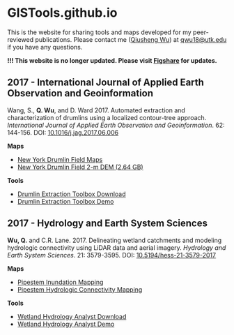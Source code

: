 # GISTools.github.io
This is the website for sharing tools and maps developed for my peer-reviewed publications. Please contact me (<a href="http://wetlands.io/">Qiusheng Wu</a>) at <a href="mailto:qwu18@utk.edu">qwu18@utk.edu</a> if you have any questions.

**!!! This website is no longer updated. Please visit [Figshare](https://figshare.com/authors/Qiusheng_Wu/6941777) for updates.**

<h2 id="drumlin">2017 - International Journal of Applied Earth Observation and Geoinformation</h2>

Wang, S., **Q. Wu**, and D. Ward 2017. Automated extraction and characterization of drumlins using a localized contour-tree approach. *International Journal of Applied Earth Observation and Geoinformation*. 62: 144-156. DOI: [10.1016/j.jag.2017.06.006](https://doi.org/10.1016/j.jag.2017.06.006)

**Maps**

* [New York Drumlin Field Maps](http://gistools.github.io#drumlin)
* [New York Drumlin Field 2-m DEM (2.64 GB)](http://spatial.binghamton.edu/files/data/new_york_drumlin_field_dem_2m.zip)

**Tools**

* [Drumlin Extraction Toolbox Download](https://gishub.org/drumlin-toolbox)
* [Drumlin Extraction Toolbox Demo](http://go.wetlands.io/drumlin)

<h2 id="wetland-connectivity">2017 - Hydrology and Earth System Sciences</h2>

**Wu, Q.** and C.R. Lane. 2017. Delineating wetland catchments and modeling hydrologic connectivity using LiDAR data and aerial imagery. *Hydrology and Earth System Sciences*. 21: 3579-3595. DOI: [10.5194/hess-21-3579-2017](https://doi.org/10.5194/hess-21-3579-2017)

**Maps**

* [Pipestem Inundation Mapping](http://wetlands.io/maps/inundation.html)
* [Pipestem Hydrologic Connectivity Mapping](http://wetlands.io/maps/connectivity.html)

**Tools**

* [Wetland Hydrology Analyst Download](https://doi.org/10.6084/m9.figshare.8866025)
* [Wetland Hydrology Analyst Demo](https://www.youtube.com/watch?v=Sqqbtj3j5Sg)
